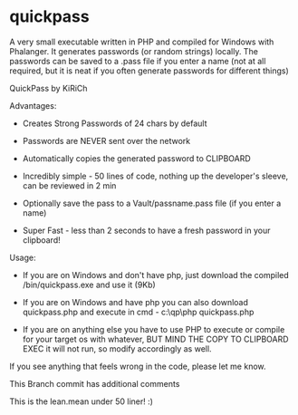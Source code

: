 # quickpass
A very small executable written in PHP and compiled for Windows with Phalanger. It generates passwords (or random strings) locally.
The passwords can be saved to a .pass file if you enter a name (not at all required, but it is neat if you often generate passwords for different things)


QuickPass by KiRiCh

Advantages:

- Creates Strong Passwords of 24 chars by default

- Passwords are NEVER sent over the network

- Automatically copies the generated password to CLIPBOARD

- Incredibly simple - 50 lines of code, nothing up the developer's sleeve, can be reviewed in 2 min

- Optionally save the pass to a Vault/passname.pass file (if you enter a name)

- Super Fast - less than 2 seconds to have a fresh password in your clipboard!


Usage:

- If you are on Windows and don't have php, just download the compiled /bin/quickpass.exe and use it (9Kb)

- If you are on Windows and have php you can also download quickpass.php and execute in cmd - c:\qp\php quickpass.php

- If you are on anything else you have to use PHP to execute or compile for your target os with whatever, BUT MIND THE COPY TO CLIPBOARD EXEC it will not run, so modify accordingly as well.

If you see anything that feels wrong in the code, please let me know.


This Branch commit has additional comments

This is the lean.mean under 50 liner! :)